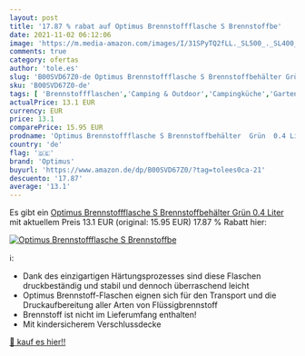```yaml
---
layout: post
title: '17.87 % rabat auf Optimus Brennstoffflasche S Brennstoffbe'
date: 2021-11-02 06:12:06
image: 'https://m.media-amazon.com/images/I/31SPyTQ2fLL._SL500_._SL400_.jpg'
comments: true
category: ofertas
author: 'tole.es'
slug: 'B00SVD67Z0-de Optimus Brennstoffflasche S Brennstoffbehälter Grün 0.4 Liter'
sku: 'B00SVD67Z0-de'
tags: [ 'Brennstoffflaschen','Camping & Outdoor','Campingküche','Garten','Kocherzubehör','Regular Stores','Shops','Sport','Sport & Freizeit','Sport & Outdoor Aktivitäten, Bekleidung & Ausrüstung','optimus', ]
actualPrice: 13.1 EUR
currency: EUR
price: 13.1
comparePrice: 15.95 EUR
prodname: 'Optimus Brennstoffflasche S Brennstoffbehälter  Grün  0.4 Liter'
country: 'de'
flag: '🇩🇪'
brand: 'Optimus'
buyurl: 'https://www.amazon.de/dp/B00SVD67Z0/?tag=tolees0ca-21'
descuento: '17.87'
average: '13.1'
---
```


Es gibt ein [Optimus Brennstoffflasche S Brennstoffbehälter  Grün  0.4 Liter](https://www.amazon.de/dp/B00SVD67Z0/?tag=tolees0ca-21) mit aktuellem Preis 13.1 EUR (original: 15.95 EUR) 17.87 % Rabatt hier:

[![Optimus Brennstoffflasche S Brennstoffbe](https://m.media-amazon.com/images/I/31SPyTQ2fLL._SL500_._SL400_.jpg)](https://www.amazon.de/dp/B00SVD67Z0/?tag=tolees0ca-21)

ℹ️:

- Dank des einzigartigen Härtungsprozesses sind diese Flaschen druckbeständig und stabil und dennoch überraschend leicht
- Optimus Brennstoff-Flaschen eignen sich für den Transport und die Druckaufbereitung aller Arten von Flüssigbrennstoff
- Brennstoff ist nicht im Lieferumfang enthalten!
- Mit kindersicherem Verschlussdecke

[🛒 kauf es hier!!](https://www.amazon.de/dp/B00SVD67Z0/?tag=tolees0ca-21)
